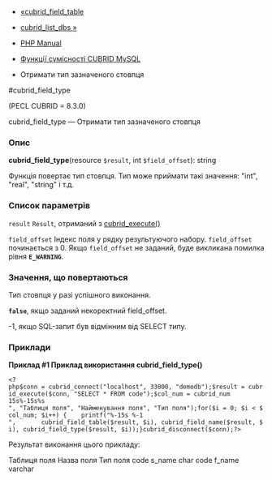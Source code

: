 - [«cubrid_field_table](function.cubrid-field-table.md)
- [cubrid_list_dbs »](function.cubrid-list-dbs.md)

- [PHP Manual](index.md)
- [Функції сумісності CUBRID MySQL](cubridmysql.cubrid.md)
- Отримати тип зазначеного стовпця

#cubrid_field_type

(PECL CUBRID = 8.3.0)

cubrid_field_type — Отримати тип зазначеного стовпця

### Опис

**cubrid_field_type**(resource `$result`, int `$field_offset`): string

Функція повертає тип стовпця. Тип може приймати такі
значення: "int", "real", "string" і т.д.

### Список параметрів

`result`
`Result`, отриманий з [cubrid_execute()](function.cubrid-execute.md)

`field_offset`
Індекс поля у рядку результуючого набору. `field_offset` починається
з 0. Якщо `field_offset` не заданий, буде викликана помилка рівня
**`E_WARNING`**.

### Значення, що повертаються

Тип стовпця у разі успішного виконання.

**`false`**, якщо заданий некоректний field_offset.

-1, якщо SQL-запит був відмінним від SELECT типу.

### Приклади

**Приклад #1 Приклад використання **cubrid_field_type()****

` <?php$conn = cubrid_connect("localhost", 33000, "demodb");$result = cubrid_execute($conn, "SELECT * FROM code");$col_num = cubrid_num 15s%-15s%s
", "Таблиця поля", "Найменування поля", "Тип поля");for($i = 0; $i < $col_num; $i++) {    printf("%-15s %-1
",       cubrid_field_table($result, $i), cubrid_field_name($result, $i), cubrid_field_type($result, $i));}cubrid_disconnect($conn);?> `

Результат виконання цього прикладу:

Таблиця поля Назва поля Тип поля
code s_name char
code f_name varchar
